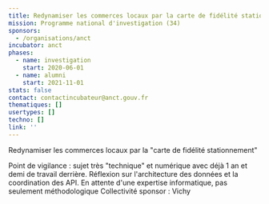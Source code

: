 ```yaml
---
title: Redynamiser les commerces locaux par la carte de fidélité stationnement
mission: Programme national d'investigation (34)
sponsors:
  - /organisations/anct
incubator: anct
phases:
  - name: investigation
    start: 2020-06-01
  - name: alumni
    start: 2021-11-01
stats: false
contact: contactincubateur@anct.gouv.fr
thematiques: []
usertypes: []
techno: []
link: ''
---
```

Redynamiser les commerces locaux par la "carte de fidélité stationnement"

Point de vigilance : sujet très "technique" et numérique avec déjà 1 an et demi de travail derrière. Réflexion sur l'architecture des données et la coordination des API. En attente d'une expertise informatique, pas seulement méthodologique
Collectivité sponsor : Vichy
